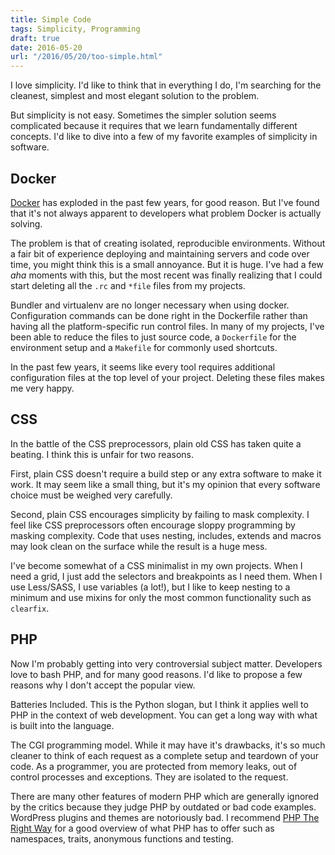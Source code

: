 ```yaml
---
title: Simple Code
tags: Simplicity, Programming
draft: true
date: 2016-05-20
url: "/2016/05/20/too-simple.html"
---
```


I love simplicity. I'd like to think that in everything I do, I'm searching for
the cleanest, simplest and most elegant solution to the problem.

But simplicity is not easy. Sometimes the simpler solution seems complicated
because it requires that we learn fundamentally different concepts. I'd like to
dive into a few of my favorite examples of simplicity in software.

## Docker

[Docker](https://www.docker.com/) has exploded in the past few years, for good
reason. But I've found that it's not always apparent to developers what problem
Docker is actually solving.

The problem is that of creating isolated, reproducible environments. Without a
fair bit of experience deploying and maintaining servers and code over time, you
might think this is a small annoyance. But it is huge. I've had a few *aha*
moments with this, but the most recent was finally realizing that I could start
deleting all the `.rc` and `*file` files from my projects.

Bundler and virtualenv are no longer necessary when using docker. Configuration
commands can be done right in the Dockerfile rather than having all the
platform-specific run control files. In many of my projects, I've been able to
reduce the files to just source code, a `Dockerfile` for the environment setup
and a `Makefile` for commonly used shortcuts.

In the past few years, it seems like every tool requires additional
configuration files at the top level of your project. Deleting these files makes
me very happy.

## CSS

In the battle of the CSS preprocessors, plain old CSS has taken quite a beating.
I think this is unfair for two reasons.

First, plain CSS doesn't require a build step or any extra software to make it
work. It may seem like a small thing, but it's my opinion that every software
choice must be weighed very carefully.

Second, plain CSS encourages simplicity by failing to mask complexity. I feel
like CSS preprocessors often encourage sloppy programming by masking complexity.
Code that uses nesting, includes, extends and macros may look clean on the
surface while the result is a huge mess.

I've become somewhat of a CSS minimalist in my own projects. When I need a grid,
I just add the selectors and breakpoints as I need them. When I use Less/SASS, I
use variables (a lot!), but I like to keep nesting to a minimum and use mixins
for only the most common functionality such as `clearfix`.

## PHP

Now I'm probably getting into very controversial subject matter. Developers love
to bash PHP, and for many good reasons. I'd like to propose a few reasons why I
don't accept the popular view.

Batteries Included. This is the Python slogan, but I think it applies well to
PHP in the context of web development. You can get a long way with what is
built into the language.

The CGI programming model. While it may have it's drawbacks, it's so much
cleaner to think of each request as a complete setup and teardown of your code.
As a programmer, you are protected from memory leaks, out of control processes
and exceptions. They are isolated to the request.

There are many other features of modern PHP which are generally ignored by the
critics because they judge PHP by outdated or bad code examples. WordPress
plugins and themes are notoriously bad. I recommend
[PHP The Right Way](http://www.phptherightway.com/) for a good overview of what
PHP has to offer such as namespaces, traits, anonymous functions and testing.

